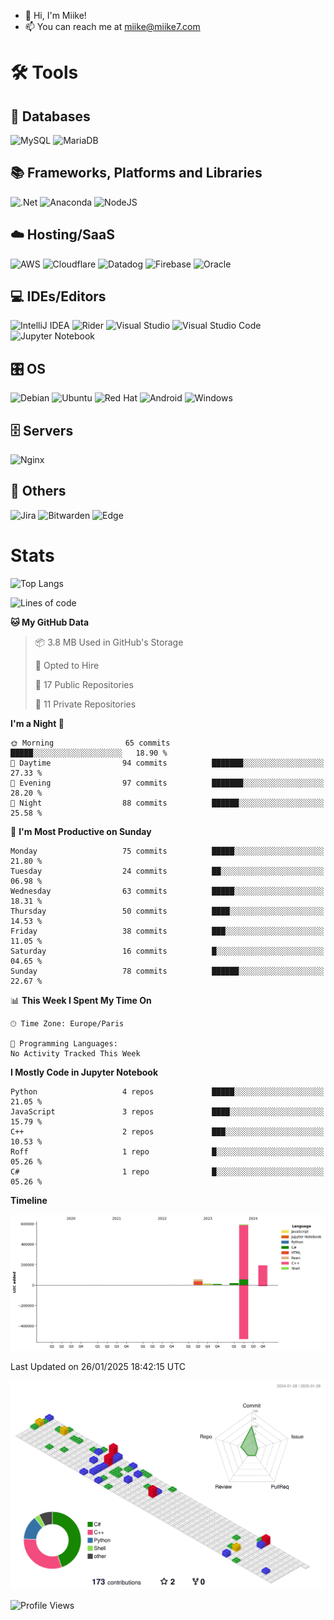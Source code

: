 
- 👋 Hi, I'm Miike!
- 📫 You can reach me at miike@miike7.com
<!---

- 👀 I'm interested in a variety of topics, including cloud computing, Minecraft servers, cybersecurity, programming, electronics, and many others.
- 🌱 I'm currently working on ----
- 🐍 I know Python, C# & C++.
- 🔧 I'm a SysAdmin.
--->



# 🛠️ Tools
<!---
## 🌐 Browser
![Edge](https://img.shields.io/badge/Edge-0078D7?style=for-the-badge&logo=Microsoft-edge&logoColor=white)


## 📂 Cloud Storage
![Google Drive](https://img.shields.io/badge/Google%20Drive-4285F4?style=for-the-badge&logo=googledrive&logoColor=white)
![Mega.nz](https://img.shields.io/badge/Mega-%23D90007.svg?style=for-the-badge&logo=Mega&logoColor=white)
--->

## 💾 Databases
![MySQL](https://img.shields.io/badge/mysql-%2300f.svg?style=for-the-badge&logo=mysql&logoColor=white)
![MariaDB](https://img.shields.io/badge/MariaDB-003545?style=for-the-badge&logo=mariadb&logoColor=white)

<!---
## 🎨 Design
![Adobe Premiere Pro](https://img.shields.io/badge/Adobe%20Premiere%20Pro-9999FF.svg?style=for-the-badge&logo=Adobe%20Premiere%20Pro&logoColor=white)

## 🧑‍💻 Developer/Forums
![Stack Overflow](https://img.shields.io/badge/-Stackoverflow-FE7A16?style=for-the-badge&logo=stack-overflow&logoColor=white)
![Stack Exchange](https://img.shields.io/badge/StackExchange-%23ffffff.svg?style=for-the-badge&logo=StackExchange&logoColor=white)
--->

## 📚 Frameworks, Platforms and Libraries
![.Net](https://img.shields.io/badge/.NET-5C2D91?style=for-the-badge&logo=.net&logoColor=white)
![Anaconda](https://img.shields.io/badge/Anaconda-%2344A833.svg?style=for-the-badge&logo=anaconda&logoColor=white)
![NodeJS](https://img.shields.io/badge/node.js-6DA55F?style=for-the-badge&logo=node.js&logoColor=white)

## ☁️ Hosting/SaaS
![AWS](https://img.shields.io/badge/AWS-%23FF9900.svg?style=for-the-badge&logo=amazon-aws&logoColor=white)
![Cloudflare](https://img.shields.io/badge/Cloudflare-F38020?style=for-the-badge&logo=Cloudflare&logoColor=white)
![Datadog](https://img.shields.io/badge/datadog-%23632CA6.svg?style=for-the-badge&logo=datadog&logoColor=white)
![Firebase](https://img.shields.io/badge/firebase-%23039BE5.svg?style=for-the-badge&logo=firebase)
![Oracle](https://img.shields.io/badge/Oracle-F80000?style=for-the-badge&logo=oracle&logoColor=white)

## 💻 IDEs/Editors
![IntelliJ IDEA](https://img.shields.io/badge/IntelliJIDEA-000000.svg?style=for-the-badge&logo=intellij-idea&logoColor=white)
![Rider](https://img.shields.io/badge/Rider-000000.svg?style=for-the-badge&logo=Rider&logoColor=white&color=black&labelColor=crimson)
![Visual Studio](https://img.shields.io/badge/Visual%20Studio-5C2D91.svg?style=for-the-badge&logo=visual-studio&logoColor=white)
![Visual Studio Code](https://img.shields.io/badge/Visual%20Studio%20Code-0078d7.svg?style=for-the-badge&logo=visual-studio-code&logoColor=white)
![Jupyter Notebook](https://img.shields.io/badge/jupyter-%23FA0F00.svg?style=for-the-badge&logo=jupyter&logoColor=white)

## 🎛️ OS
![Debian](https://img.shields.io/badge/Debian-D70A53?style=for-the-badge&logo=debian&logoColor=white)
![Ubuntu](https://img.shields.io/badge/Ubuntu-E95420?style=for-the-badge&logo=ubuntu&logoColor=white)
![Red Hat](https://img.shields.io/badge/Red%20Hat-EE0000?style=for-the-badge&logo=redhat&logoColor=white)
![Android](https://img.shields.io/badge/Android-3DDC84?style=for-the-badge&logo=android&logoColor=white)
![Windows](https://img.shields.io/badge/Windows-0078D6?style=for-the-badge&logo=windows&logoColor=white)

<!---
## 🤖 AI
![ChatGPT](https://img.shields.io/badge/chatGPT-74aa9c?style=for-the-badge&logo=openai&logoColor=white)
--->

## 🗄️ Servers
![Nginx](https://img.shields.io/badge/nginx-%23009639.svg?style=for-the-badge&logo=nginx&logoColor=white)

## 🥅 Others
![Jira](https://img.shields.io/badge/jira-%230A0FFF.svg?style=for-the-badge&logo=jira&logoColor=white)
![Bitwarden](https://img.shields.io/badge/bitwarden-%23175DDC.svg?style=for-the-badge&logo=bitwarden&logoColor=white)
![Edge](https://img.shields.io/badge/Edge-0078D7?style=for-the-badge&logo=Microsoft-edge&logoColor=white)


<!---
# Skills
[![StarRating Component](https://readme-components.vercel.app/api?component=star-rating&skill=python&text=3.5)](https://github.com/harish-sethuraman/readme-components)
[![StarRating Component](https://readme-components.vercel.app/api?component=star-rating&skill=cplusplus&text=3)](https://github.com/harish-sethuraman/readme-components)
[![StarRating Component](https://readme-components.vercel.app/api?component=star-rating&skill=csharp&text=3)](https://github.com/harish-sethuraman/readme-components)
[![StarRating Component](https://readme-components.vercel.app/api?component=star-rating&skill=Jupyter&text=4)](https://github.com/harish-sethuraman/readme-components)
[![StarRating Component](https://readme-components.vercel.app/api?component=star-rating&skill=MySQL&text=5)](https://github.com/harish-sethuraman/readme-components)
[![StarRating Component](https://readme-components.vercel.app/api?component=star-rating&skill=linux&text=4)](https://github.com/harish-sethuraman/readme-components)
[![StarRating Component](https://readme-components.vercel.app/api?component=star-rating&skill=windows&text=5)](https://github.com/harish-sethuraman/readme-components)
[![StarRating Component](https://readme-components.vercel.app/api?component=star-rating&skill=visualstudio&text=2)](https://github.com/harish-sethuraman/readme-components)
[![StarRating Component](https://readme-components.vercel.app/api?component=star-rating&skill=Jira&text=5)](https://github.com/harish-sethuraman/readme-components)
[![StarRating Component](https://readme-components.vercel.app/api?component=star-rating&skill=Minecraft&text=5)](https://github.com/harish-sethuraman/readme-components)
--->


# Stats

![Top Langs](https://github-readme-stats.vercel.app/api/top-langs/?username=Miike728)

<!--START_SECTION:waka-->
![Lines of code](https://img.shields.io/badge/From%20Hello%20World%20I%27ve%20Written-881.4%20thousand%20lines%20of%20code-blue)

**🐱 My GitHub Data** 

> 📦 3.8 MB Used in GitHub's Storage 
 > 
> 💼 Opted to Hire
 > 
> 📜 17 Public Repositories 
 > 
> 🔑 11 Private Repositories 
 > 
**I'm a Night 🦉** 

```text
🌞 Morning                65 commits          █████░░░░░░░░░░░░░░░░░░░░   18.90 % 
🌆 Daytime                94 commits          ███████░░░░░░░░░░░░░░░░░░   27.33 % 
🌃 Evening                97 commits          ███████░░░░░░░░░░░░░░░░░░   28.20 % 
🌙 Night                  88 commits          ██████░░░░░░░░░░░░░░░░░░░   25.58 % 
```
📅 **I'm Most Productive on Sunday** 

```text
Monday                   75 commits          █████░░░░░░░░░░░░░░░░░░░░   21.80 % 
Tuesday                  24 commits          ██░░░░░░░░░░░░░░░░░░░░░░░   06.98 % 
Wednesday                63 commits          █████░░░░░░░░░░░░░░░░░░░░   18.31 % 
Thursday                 50 commits          ████░░░░░░░░░░░░░░░░░░░░░   14.53 % 
Friday                   38 commits          ███░░░░░░░░░░░░░░░░░░░░░░   11.05 % 
Saturday                 16 commits          █░░░░░░░░░░░░░░░░░░░░░░░░   04.65 % 
Sunday                   78 commits          ██████░░░░░░░░░░░░░░░░░░░   22.67 % 
```


📊 **This Week I Spent My Time On** 

```text
🕑︎ Time Zone: Europe/Paris

💬 Programming Languages: 
No Activity Tracked This Week
```

**I Mostly Code in Jupyter Notebook** 

```text
Python                   4 repos             █████░░░░░░░░░░░░░░░░░░░░   21.05 % 
JavaScript               3 repos             ████░░░░░░░░░░░░░░░░░░░░░   15.79 % 
C++                      2 repos             ███░░░░░░░░░░░░░░░░░░░░░░   10.53 % 
Roff                     1 repo              █░░░░░░░░░░░░░░░░░░░░░░░░   05.26 % 
C#                       1 repo              █░░░░░░░░░░░░░░░░░░░░░░░░   05.26 % 
```



**Timeline**

![Lines of Code chart](https://raw.githubusercontent.com/Miike728/Miike728/main/assets/bar_graph.png)


 Last Updated on 26/01/2025 18:42:15 UTC
<!--END_SECTION:waka-->

![](./profile-3d-contrib/profile-gitblock.svg)

![Profile Views](https://komarev.com/ghpvc/?username=Miike728&color=brightgreen&base=347)
